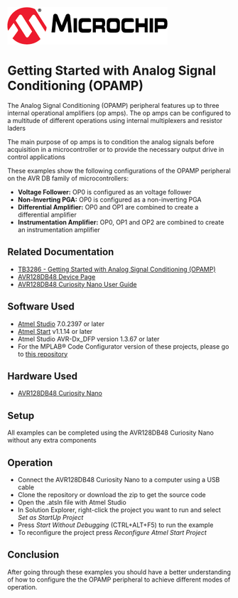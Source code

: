 <!-- Please do not change this logo with link -->
[![MCHP](images/microchip.png)](https://www.microchip.com)

#  Getting Started with Analog Signal Conditioning (OPAMP)

The Analog Signal Conditioning (OPAMP) peripheral features up to three internal operational amplifiers (op amps). The op amps can be configured to a multitude of different operations using internal multiplexers and resistor laders  

The main purpose of op amps is to condition the analog signals before acquisition in a microcontroller or to provide the necessary output drive in control applications

These examples show the following configurations of the OPAMP peripheral on the AVR DB family of microcontrollers:

* **Voltage Follower:** 
OP0 is configured as an voltage follower
* **Non-Inverting PGA:** 
OP0 is configured as a non-inverting PGA
* **Differential Amplifier:** 
OP0 and OP1 are combined to create a differential amplifier 
* **Instrumentation Amplifier:** 
OP0, OP1 and OP2 are combined to create an instrumentation amplifier


## Related Documentation

* [TB3286 - Getting Started with Analog Signal Conditioning (OPAMP)](https://microchip.com/DS90003286)
* [AVR128DB48 Device Page](https://www.microchip.com/wwwproducts/en/AVR128DB48)
* [AVR128DB48 Curiosity Nano User Guide](https://www.microchip.com/DS50003037)


## Software Used

* [Atmel Studio](https://www.microchip.com/mplab/avr-support/atmel-studio-7) 7.0.2397 or later
* [Atmel Start](https://start.atmel.com/) v1.1.14 or later
* Atmel Studio AVR-Dx_DFP version 1.3.67 or later
* For the MPLAB® Code Configurator version of these projects, please go to [this repository](https://github.com/microchip-pic-avr-examples/avr128db48-getting-started-with-opamp-mplab-mcc)

## Hardware Used

* [AVR128DB48 Curiosity Nano](https://www.microchip.com/DevelopmentTools/ProductDetails/PartNO/EV35L43A)

## Setup

All examples can be completed using the AVR128DB48 Curiosity Nano without any extra components

## Operation

* Connect the AVR128DB48 Curiosity Nano to a computer using a USB cable
* Clone the repository or download the zip to get the source code
* Open the .atsln file with Atmel Studio
* In Solution Explorer, right-click the project you want to run and select *Set as StartUp Project*
* Press *Start Without Debugging* (CTRL+ALT+F5) to run the example
* To reconfigure the project press *Reconfigure Atmel Start Project*


## Conclusion

After going through these examples you should have a better understanding of how to configure the the OPAMP peripheral to achieve different modes of operation.   
